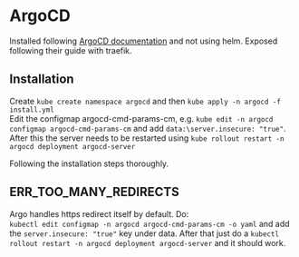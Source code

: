# ArgoCD
Installed following [ArgoCD documentation](https://argo-cd.readthedocs.io/en/stable/getting_started/) and not using helm.
Exposed following their guide with traefik.

## Installation
Create ```kube create namespace argocd``` and then ```kube apply -n argocd -f install.yml```\
Edit the configmap argocd-cmd-params-cm, e.g. ```kube edit -n argocd configmap argocd-cmd-params-cm``` and add ```data:\server.insecure: "true"```.\
After this the server needs to be restarted using ```kube rollout restart -n argocd deployment argocd-server```

Following the installation steps thoroughly.


## ERR_TOO_MANY_REDIRECTS
Argo handles https redirect itself by default. Do:\
```kubectl edit configmap -n argocd argocd-cmd-params-cm -o yaml``` 
and add the ```server.insecure: "true"``` key under data.
After that just do a ```kubectl rollout restart -n argocd deployment argocd-server``` and it should work.
